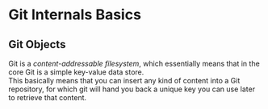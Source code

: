 # Git Internals Basics

## Git Objects

Git is a *content-addressable filesystem*, which essentially means that in the core Git is a simple key-value data store.  
This basically means that you can insert any kind of content into a Git repository, for which git will hand you back a unique key you can use later to retrieve that content.
